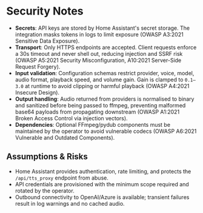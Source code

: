 # Security Notes

- **Secrets**: API keys are stored by Home Assistant's secret storage. The integration masks tokens in logs to limit exposure (OWASP A3:2021 Sensitive Data Exposure).
- **Transport**: Only HTTPS endpoints are accepted. Client requests enforce a 30s timeout and never shell out, reducing injection and SSRF risk (OWASP A5:2021 Security Misconfiguration, A10:2021 Server-Side Request Forgery).
- **Input validation**: Configuration schemas restrict provider, voice, model, audio format, playback speed, and volume gain. Gain is clamped to `0.1–3.0` at runtime to avoid clipping or harmful playback (OWASP A4:2021 Insecure Design).
- **Output handling**: Audio returned from providers is normalised to binary and sanitized before being passed to ffmpeg, preventing malformed base64 payloads from propagating downstream (OWASP A1:2021 Broken Access Control via injection vectors).
- **Dependencies**: Optional FFmpeg/pydub components must be maintained by the operator to avoid vulnerable codecs (OWASP A6:2021 Vulnerable and Outdated Components).

## Assumptions & Risks
- Home Assistant provides authentication, rate limiting, and protects the `/api/tts_proxy` endpoint from abuse.
- API credentials are provisioned with the minimum scope required and rotated by the operator.
- Outbound connectivity to OpenAI/Azure is available; transient failures result in log warnings and no cached audio.
